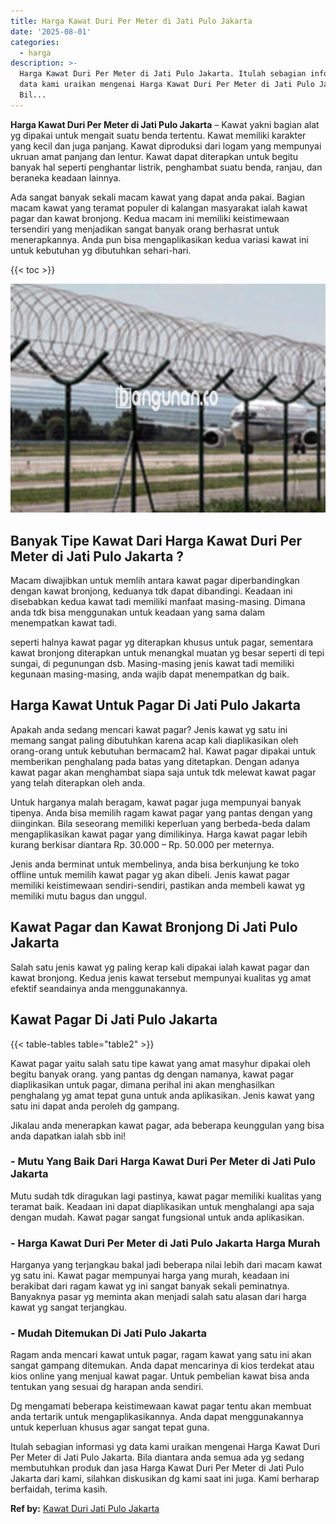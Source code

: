 ```yaml
---
title: Harga Kawat Duri Per Meter di Jati Pulo Jakarta
date: '2025-08-01'
categories:
  - harga
description: >-
  Harga Kawat Duri Per Meter di Jati Pulo Jakarta. Itulah sebagian informasi yg
  data kami uraikan mengenai Harga Kawat Duri Per Meter di Jati Pulo Jakarta.
  Bil...
---
```


**Harga Kawat Duri Per Meter di Jati Pulo Jakarta** – Kawat yakni bagian alat yg dipakai untuk mengait suatu benda tertentu. Kawat memiliki karakter yang kecil dan juga panjang. Kawat diproduksi dari logam yang mempunyai ukruan amat panjang dan lentur. Kawat dapat diterapkan untuk begitu banyak hal seperti penghantar listrik, penghambat suatu benda, ranjau, dan beraneka keadaan lainnya.

Ada sangat banyak sekali macam kawat yang dapat anda pakai. Bagian macam kawat yang teramat populer di kalangan masyarakat ialah kawat pagar dan kawat bronjong. Kedua macam ini memiliki keistimewaan tersendiri yang menjadikan sangat banyak orang berhasrat untuk menerapkannya. Anda pun bisa mengaplikasikan kedua variasi kawat ini untuk kebutuhan yg dibutuhkan sehari-hari.

{{< toc >}}

![Harga Kawat Duri Per Meter di Jati Pulo Jakarta](/images/jual-kawat-murah35.png)

## Banyak Tipe Kawat Dari Harga Kawat Duri Per Meter di Jati Pulo Jakarta ?

Macam diwajibkan untuk memlih antara kawat pagar diperbandingkan dengan kawat bronjong, keduanya tdk dapat dibandingi. Keadaan ini disebabkan kedua kawat tadi memiliki manfaat masing-masing. Dimana anda tdk bisa menggunakan untuk keadaan yang sama dalam menempatkan kawat tadi.

seperti halnya kawat pagar yg diterapkan khusus untuk pagar, sementara kawat bronjong diterapkan untuk menangkal muatan yg besar seperti di tepi sungai, di pegunungan dsb. Masing-masing jenis kawat tadi memiliki kegunaan masing-masing, anda wajib dapat menempatkan dg baik.

## Harga Kawat Untuk Pagar Di Jati Pulo Jakarta

Apakah anda sedang mencari kawat pagar? Jenis kawat yg satu ini memang sangat paling dibutuhkan karena acap kali diaplikasikan oleh orang-orang untuk kebutuhan bermacam2 hal. Kawat pagar dipakai untuk memberikan penghalang pada batas yang ditetapkan. Dengan adanya kawat pagar akan menghambat siapa saja untuk tdk melewat kawat pagar yang telah diterapkan oleh anda.

Untuk harganya malah beragam, kawat pagar juga mempunyai banyak tipenya. Anda bisa memilih ragam kawat pagar yang pantas dengan yang diinginkan. Bila seseorang memiliki keperluan yang berbeda-beda dalam mengaplikasikan kawat pagar yang dimilikinya. Harga kawat pagar lebih kurang berkisar diantara Rp. 30.000 – Rp. 50.000 per meternya.

Jenis anda berminat untuk membelinya, anda bisa berkunjung ke toko offline untuk memilih kawat pagar yg akan dibeli. Jenis kawat pagar memiliki keistimewaan sendiri-sendiri, pastikan anda membeli kawat yg memiliki mutu bagus dan unggul.

## Kawat Pagar dan Kawat Bronjong Di Jati Pulo Jakarta

Salah satu jenis kawat yg paling kerap kali dipakai ialah kawat pagar dan kawat bronjong. Kedua jenis kawat tersebut mempunyai kualitas yg amat efektif seandainya anda menggunakannya.

## Kawat Pagar Di Jati Pulo Jakarta

{{< table-tables table="table2" >}}

Kawat pagar yaitu salah satu tipe kawat yang amat masyhur dipakai oleh begitu banyak orang. yang pantas dg dengan namanya, kawat pagar diaplikasikan untuk pagar, dimana perihal ini akan menghasilkan penghalang yg amat tepat guna untuk anda aplikasikan. Jenis kawat yang satu ini dapat anda peroleh dg gampang.

Jikalau anda menerapkan kawat pagar, ada beberapa keunggulan yang bisa anda dapatkan ialah sbb ini!

### \- Mutu Yang Baik Dari Harga Kawat Duri Per Meter di Jati Pulo Jakarta

Mutu sudah tdk diragukan lagi pastinya, kawat pagar memiliki kualitas yang teramat baik. Keadaan ini dapat diaplikasikan untuk menghalangi apa saja dengan mudah. Kawat pagar sangat fungsional untuk anda aplikasikan.

### \- Harga Kawat Duri Per Meter di Jati Pulo Jakarta Harga Murah

Harganya yang terjangkau bakal jadi beberapa nilai lebih dari macam kawat yg satu ini. Kawat pagar mempunyai harga yang murah, keadaan ini berakibat dari ragam kawat yg ini sangat banyak sekali peminatnya. Banyaknya pasar yg meminta akan menjadi salah satu alasan dari harga kawat yg sangat terjangkau.

### \- Mudah Ditemukan Di Jati Pulo Jakarta

Ragam anda mencari kawat untuk pagar, ragam kawat yang satu ini akan sangat gampang ditemukan. Anda dapat mencarinya di kios terdekat atau kios online yang menjual kawat pagar. Untuk pembelian kawat bisa anda tentukan yang sesuai dg harapan anda sendiri.

Dg mengamati beberapa keistimewaan kawat pagar tentu akan membuat anda tertarik untuk mengaplikasikannya. Anda dapat menggunakannya untuk keperluan khusus agar sangat tepat guna.

Itulah sebagian informasi yg data kami uraikan mengenai Harga Kawat Duri Per Meter di Jati Pulo Jakarta. Bila diantara anda semua ada yg sedang membutuhkan produk dan jasa Harga Kawat Duri Per Meter di Jati Pulo Jakarta dari kami, silahkan diskusikan dg kami saat ini juga. Kami berharap berfaidah, terima kasih.

**Ref by:** [Kawat Duri Jati Pulo Jakarta](https://id.wikipedia.org/wiki/Kawat)
